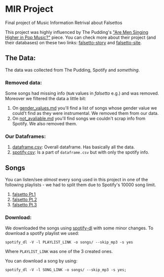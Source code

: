 # MIR Project
Final project of Music Information Retrival about Falsettos

This project was highly influenced by The Pudding's ["Are Men Singing Higher in Pop Music?"](https://pudding.cool/2019/08/register/) piece. You can check more about their project (and their databases) on these two links: [falsetto-story](https://github.com/the-pudding/falsetto-story) and [falsetto-site](https://github.com/the-pudding/falsetto-site).

## The Data:

The data was collected from The Pudding, Spotify and _something_.

### Removed data:
Some songs had missing info (`NaN` values in *falsetto* e.g.) and was removed. Moreover we filtered the data a little bit:

1. On [gender_values.md](gender_values.md) you'll find a list of songs whose gender value we could't find as they were instrumental. We removed them from our data.
1. On [not_avaliable.md](not_avaliable.md) you'll find songs we couldn't scrap info from Spotify. We also removed them.

### Our Dataframes:

1. [dataframe.csv](dataframe.csv): Overall dataframe. Has basically all the data.
1. [spotify.csv](data-analysis/spotify.csv): Is a part of `dataframe.csv` but with only the spotify info.


## Songs
You can listen/see *almost* every song used in this project in one of the following playlists - we had to split them due to Spotify's 10000 song limit.

1. [falsetto Pt.1](https://open.spotify.com/playlist/5G2ada6BBgbe2wPfWYZMcC?si=UvIydan6RQ-ZirLCAk2O8g)
2. [falsetto Pt.2](https://open.spotify.com/playlist/7hZAZWkWFoCNbcqbONAQ1l?si=IELx-i6KQXmaKWDnZY4-6g)
3. [falsetto Pt.3](https://open.spotify.com/playlist/1U8FfPx2CpIx2ViM086zYb?si=CzxmNviZQhWZOC_PJld14w)

### Download:
We downloaded the songs using [spotify-dl](https://github.com/SathyaBhat/spotify-dl) with some minor changes. To download a spotify playlist we used:

```
spotify_dl -V -l PLAYLIST_LINK -o songs/ --skip_mp3 -s yes
```
Where `PLAYLIST_LINK` was one of the 3 created ones.

You can download a song by using:

```
spotify_dl -V -l SONG_LINK -o songs/ --skip_mp3 -s yes;
```
